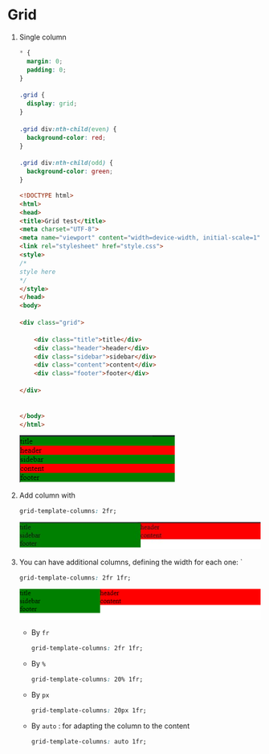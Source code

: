 # Grid
1. Single column

    ```css
    * {
      margin: 0;
      padding: 0;
    }

    .grid {
      display: grid;
    }

    .grid div:nth-child(even) {
      background-color: red;
    }

    .grid div:nth-child(odd) {
      background-color: green;
    }

    ```

    ```html
    <!DOCTYPE html>
    <html>
    <head>
    <title>Grid test</title>
    <meta charset="UTF-8">
    <meta name="viewport" content="width=device-width, initial-scale=1">
    <link rel="stylesheet" href="style.css">
    <style>
    /*
    style here
    */
    </style>
    </head>
    <body>

    <div class="grid">

        <div class="title">title</div>
        <div class="header">header</div>
        <div class="sidebar">sidebar</div>
        <div class="content">content</div>
        <div class="footer">footer</div>

    </div>


    </body>
    </html>
    ```

    ![grid1.png](Grid_attachments/b9623a3e.png)

1. Add column with 
    ```css
    grid-template-columns: 2fr;
    ```

    ![grid2.jpg](Grid_attachments/117d2807.jpg)

1. You can have additional columns, defining the width for each one: `
    ```css
    grid-template-columns: 2fr 1fr;
    ```

    ![grid3.png](Grid_attachments/22937598.png)
    
    * By `fr`
        ```css
        grid-template-columns: 2fr 1fr;
        ```
    
    * By `%`
        ```css
        grid-template-columns: 20% 1fr;
        ```
    
    * By `px`
        ```css
        grid-template-columns: 20px 1fr;
        ```
    
    * By `auto` : for adapting the column to the content
        ```css
        grid-template-columns: auto 1fr;
        ```


